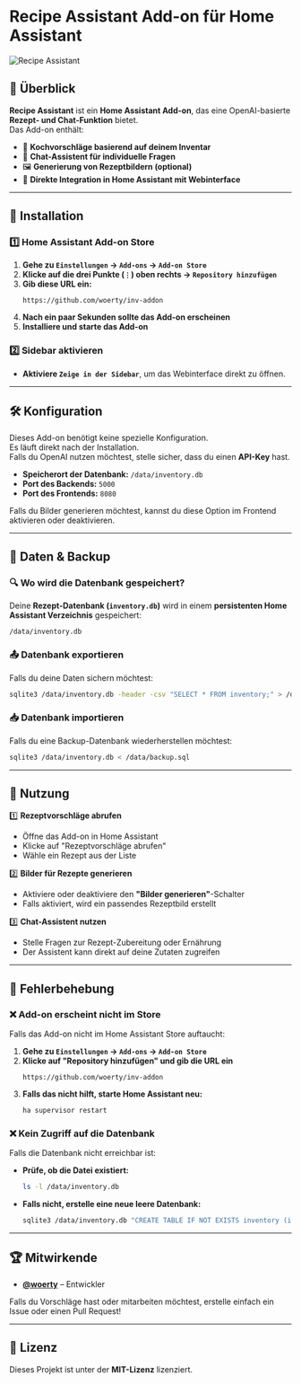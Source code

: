 # Recipe Assistant Add-on für Home Assistant

![Recipe Assistant](https://img.shields.io/badge/Recipe%20Assistant-v1.0-blue)

## 📌 Überblick
**Recipe Assistant** ist ein **Home Assistant Add-on**, das eine OpenAI-basierte **Rezept- und Chat-Funktion** bietet.  
Das Add-on enthält:
- 📝 **Kochvorschläge basierend auf deinem Inventar**
- 💬 **Chat-Assistent für individuelle Fragen**
- 🖼 **Generierung von Rezeptbildern (optional)**
- 🔗 **Direkte Integration in Home Assistant mit Webinterface**

---

## 🚀 Installation

### 1️⃣ **Home Assistant Add-on Store**
1. **Gehe zu `Einstellungen` → `Add-ons` → `Add-on Store`**
2. **Klicke auf die drei Punkte (`⋮`) oben rechts → `Repository hinzufügen`**
3. **Gib diese URL ein:**
   ```
   https://github.com/woerty/inv-addon
   ```
4. **Nach ein paar Sekunden sollte das Add-on erscheinen**
5. **Installiere und starte das Add-on**

### 2️⃣ **Sidebar aktivieren**
- **Aktiviere `Zeige in der Sidebar`**, um das Webinterface direkt zu öffnen.

---

## 🛠 Konfiguration
Dieses Add-on benötigt keine spezielle Konfiguration.  
Es läuft direkt nach der Installation.  
Falls du OpenAI nutzen möchtest, stelle sicher, dass du einen **API-Key** hast.

- **Speicherort der Datenbank:** `/data/inventory.db`
- **Port des Backends:** `5000`
- **Port des Frontends:** `8080`

Falls du Bilder generieren möchtest, kannst du diese Option im Frontend aktivieren oder deaktivieren.

---

## 📂 Daten & Backup

### 🔍 **Wo wird die Datenbank gespeichert?**
Deine **Rezept-Datenbank (`inventory.db`)** wird in einem **persistenten Home Assistant Verzeichnis** gespeichert:
```
/data/inventory.db
```

### 📤 **Datenbank exportieren**
Falls du deine Daten sichern möchtest:
```sh
sqlite3 /data/inventory.db -header -csv "SELECT * FROM inventory;" > /data/inventory_export.csv
```

### 📥 **Datenbank importieren**
Falls du eine Backup-Datenbank wiederherstellen möchtest:
```sh
sqlite3 /data/inventory.db < /data/backup.sql
```

---

## 🚀 Nutzung

1️⃣ **Rezeptvorschläge abrufen**
- Öffne das Add-on in Home Assistant
- Klicke auf "Rezeptvorschläge abrufen"
- Wähle ein Rezept aus der Liste

2️⃣ **Bilder für Rezepte generieren**
- Aktiviere oder deaktiviere den **"Bilder generieren"**-Schalter
- Falls aktiviert, wird ein passendes Rezeptbild erstellt

3️⃣ **Chat-Assistent nutzen**
- Stelle Fragen zur Rezept-Zubereitung oder Ernährung
- Der Assistent kann direkt auf deine Zutaten zugreifen

---

## 🔧 Fehlerbehebung

### ❌ **Add-on erscheint nicht im Store**
Falls das Add-on nicht im Home Assistant Store auftaucht:
1. **Gehe zu `Einstellungen` → `Add-ons` → `Add-on Store`**
2. **Klicke auf "Repository hinzufügen" und gib die URL ein**
   ```
   https://github.com/woerty/inv-addon
   ```
3. **Falls das nicht hilft, starte Home Assistant neu:**
   ```sh
   ha supervisor restart
   ```

### ❌ **Kein Zugriff auf die Datenbank**
Falls die Datenbank nicht erreichbar ist:
- **Prüfe, ob die Datei existiert:**
  ```sh
  ls -l /data/inventory.db
  ```
- **Falls nicht, erstelle eine neue leere Datenbank:**
  ```sh
  sqlite3 /data/inventory.db "CREATE TABLE IF NOT EXISTS inventory (id INTEGER PRIMARY KEY, name TEXT, quantity INTEGER);"
  ```

---

## 🏆 Mitwirkende
- **[@woerty](https://github.com/woerty)** – Entwickler

Falls du Vorschläge hast oder mitarbeiten möchtest, erstelle einfach ein Issue oder einen Pull Request!

---

## 📜 Lizenz
Dieses Projekt ist unter der **MIT-Lizenz** lizenziert.

